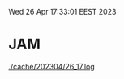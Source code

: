 Wed 26 Apr 17:33:01 EEST 2023
# JAM
<a href='./cache/202304/26_17.log'>./cache/202304/26_17.log</a>
